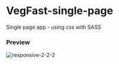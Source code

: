 # VegFast-single-page
Single page app - using css with SASS 


### Preview 

![responsive-2-2-2](https://user-images.githubusercontent.com/81806904/124604834-3fe47f00-de63-11eb-9508-00da24e28622.gif)
